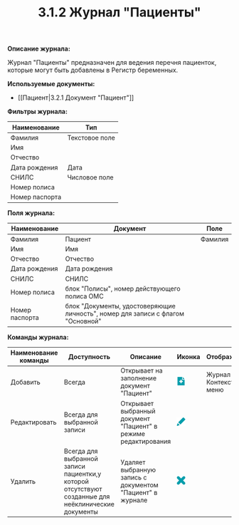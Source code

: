 ﻿---
layout: default
title: 3.1.2 Журнал "Пациенты"
position: 
categories: 
tags: 
---

**Описание журнала:**

Журнал "Пациенты" предназначен для ведения перечня пациенток, которые могут быть добавлены в Регистр беременных.

**Используемые документы:**

* [[Пациент|3.2.1 Документ "Пациент"]]

**Фильтры журнала:**

|Наименование|Тип|
|------------|---|
|Фамилия|Текстовое поле|
|Имя|
|Отчество|
|Дата рождения|Дата|
|СНИЛС|Числовое поле|
|Номер полиса|
|Номер паспорта|

**Поля журнала:**

|Наименование|Документ|Поле|
|------------|--------|----|
|Фамилия|Пациент|Фамилия|
|Имя|Имя|
|Отчество|Отчество|
|Дата рождения|Дата рождения|
|СНИЛС|СНИЛС|
|Номер полиса|блок "Полисы", номер действующего полиса ОМС|
|Номер паспорта|блок "Документы, удостоверяющие личность", номер для записи с флагом "Основной"|

**Команды журнала:**

|Наименование команды|Доступность|Описание|Иконка|Отображение|
|--------------------|-----------|--------|------|-----------|
|Добавить|Всегда|Открывает на заполнение документ "Пациент"|![](Dobavit_.png)|Журнал / Контекстное меню|
|Редактировать|Всегда для выбранной записи|Открывает выбранный документ "Пациент" в режиме редактирования|![](Redaktirovat_.png)|
|Удалить|Всегда для выбранной записи пациентки,у которой отсутствуют созданные для неёклинические документы|Удаляет выбранную запись с документом "Пациент" в журнале|![](Udalit_.png)|

